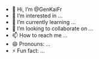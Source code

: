 - 👋 Hi, I’m @GenKaiFr
- 👀 I’m interested in ...
- 🌱 I’m currently learning ...
- 💞️ I’m looking to collaborate on ...
- 📫 How to reach me ...
- 😄 Pronouns: ...
- ⚡ Fun fact: ...

<!---
GenKaiFr/GenKaiFr is a ✨ special ✨ repository because its `README.md` (this file) appears on your GitHub profile.
You can click the Preview link to take a look at your changes.
--->
